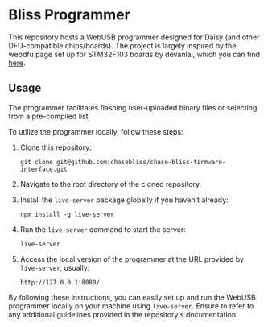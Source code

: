 # Bliss Programmer

This repository hosts a WebUSB programmer designed for Daisy (and other DFU-compatible chips/boards). The project is largely inspired by the webdfu page set up for STM32F103 boards by devanlai, which you can find [here](https://github.com/devanlai/webdfu).

## Usage

The programmer facilitates flashing user-uploaded binary files or selecting from a pre-compiled list.

To utilize the programmer locally, follow these steps:

1. Clone this repository:
   ```
   git clone git@github.com:chasebliss/chase-bliss-firmware-interface.git
   ```

2. Navigate to the root directory of the cloned repository.

3. Install the `live-server` package globally if you haven't already:
   ```
   npm install -g live-server
   ```

4. Run the `live-server` command to start the server:
   ```
   live-server
   ```

5. Access the local version of the programmer at the URL provided by `live-server`, usually:
   ```
   http://127.0.0.1:8080/
   ```

By following these instructions, you can easily set up and run the WebUSB programmer locally on your machine using `live-server`. Ensure to refer to any additional guidelines provided in the repository's documentation.
